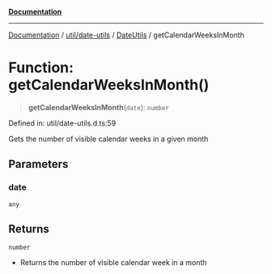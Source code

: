 [**Documentation**](../../../../../index.md)

***

[Documentation](../../../../../index.md) / [util/date-utils](../../../index.md) / [DateUtils](../index.md) / getCalendarWeeksInMonth

# Function: getCalendarWeeksInMonth()

> **getCalendarWeeksInMonth**(`date`): `number`

Defined in: util/date-utils.d.ts:59

Gets the number of visible calendar weeks in a given month

## Parameters

### date

`any`

## Returns

`number`

- Returns the number of visible calendar week in a month
